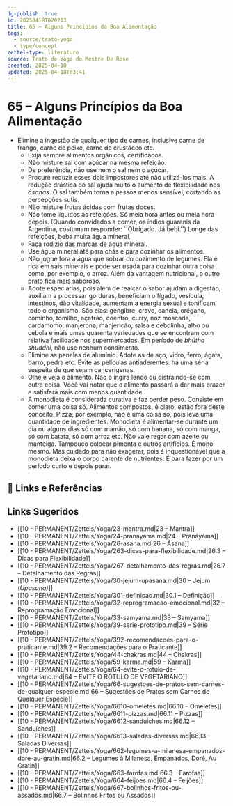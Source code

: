 ```yaml
---
dg-publish: true
id: 20250418T020213
title: 65 – Alguns Princípios da Boa Alimentação
tags:
  - source/trato-yoga
  - type/concept
zettel-type: literature
source: Trato de Yôga do Mestre De Rose
created: 2025-04-18
updated: 2025-04-18T03:41
---
```


# 65 – Alguns Princípios da Boa Alimentação

-  Elimine a ingestão de qualquer tipo de carnes, inclusive carne de frango, carne de peixe, carne de crustáceo etc.
    -  Exija sempre alimentos orgânicos, certificados.
    -  Não misture sal com açúcar na mesma refeição.
    -  De preferência, não use nem o sal nem o açúcar. 
    -  Procure reduzir esses dois impostores até não utilizá-los mais. A redução drástica do sal ajuda muito o aumento de flexibilidade nos *ásanas*. O sal também torna a pessoa menos sensível, cortando as percepções sutis.
    -  Não misture frutas ácidas com frutas doces.
    -  Não tome líquidos às refeições. Só meia hora antes ou meia hora depois. (Quando convidados a comer, os índios guaranis da Argentina, costumam responder: ``Obrigado. Já bebi.'') Longe das refeições, beba muita água mineral.
    -  Faça rodízio das marcas de água mineral.
    -  Use água mineral até para chás e para cozinhar os alimentos.
    -  Não jogue fora a água que sobrar do cozimento de legumes. Ela é rica em sais minerais e pode ser usada para cozinhar outra coisa como, por exemplo, o arroz. Além da vantagem nutricional, o outro prato fica mais saboroso.
    -  Adote especiarias, pois além de realçar o sabor ajudam a digestão, auxiliam a processar gorduras, beneficiam o fígado, vesícula, intestinos, dão vitalidade, aumentam a energia sexual e tonificam todo o organismo. São elas: gengibre, cravo, canela, orégano, cominho, tomilho, açafrão, coentro, curry, noz moscada, cardamomo, manjerona, manjericão, salsa e cebolinha, alho ou cebola e mais umas quarenta variedades que se encontram com relativa facilidade nos supermercados. Em período de *bhútha shuddhi*, não use nenhum condimento.
    -  Elimine as panelas de alumínio. Adote as de aço, vidro, ferro, ágata, barro, pedra etc. Evite as películas antiaderentes: há uma séria suspeita de que sejam cancerígenas.
    -  Olhe e veja o alimento. Não o ingira lendo ou distraindo-se com outra coisa. Você vai notar que o alimento passará a dar mais prazer e satisfará mais com menos quantidade.
    -  A monodieta é considerada curativa e faz perder peso. Consiste em comer uma coisa só. Alimentos compostos, é claro, estão fora deste conceito. Pizza, por exemplo, não é uma coisa só, pois leva uma quantidade de ingredientes. Monodieta é alimentar-se durante um dia ou alguns dias só com mamão, só com banana, só com manga, só com batata, só com arroz etc. Não vale regar com azeite ou manteiga. Tampouco colocar pimenta e outros artifícios. É mono mesmo. Mas cuidado para não exagerar, pois é inquestionável que a monodieta deixa o corpo carente de nutrientes. É para fazer por um período curto e depois parar.

## 🔗 Links e Referências

## Links Sugeridos

- [[10 - PERMANENT/Zettels/Yoga/23-mantra.md|23 – Mantra]]
- [[10 - PERMANENT/Zettels/Yoga/24-pranayama.md|24 – Pránáyáma]]
- [[10 - PERMANENT/Zettels/Yoga/26-asana.md|26 – Ásana]]
- [[10 - PERMANENT/Zettels/Yoga/263-dicas-para-flexibilidade.md|26.3 – Dicas para Flexibilidade]]
- [[10 - PERMANENT/Zettels/Yoga/267-detalhamento-das-regras.md|26.7 – Detalhamento das Regras]]
- [[10 - PERMANENT/Zettels/Yoga/30-jejum-upasana.md|30 – Jejum (*Upasana)*]]
- [[10 - PERMANENT/Zettels/Yoga/301-definicao.md|30.1 – Definição]]
- [[10 - PERMANENT/Zettels/Yoga/32-reprogramacao-emocional.md|32 – Reprogramação Emocional]]
- [[10 - PERMANENT/Zettels/Yoga/33-samyama.md|33 – Samyama]]
- [[10 - PERMANENT/Zettels/Yoga/39-serie-prototipo.md|39 – Série Protótipo]]
- [[10 - PERMANENT/Zettels/Yoga/392-recomendacoes-para-o-praticante.md|39.2 – Recomendações para o Praticante]]
- [[10 - PERMANENT/Zettels/Yoga/44-chakras.md|44 – Chakras]]
- [[10 - PERMANENT/Zettels/Yoga/59-karma.md|59 – Karma]]
- [[10 - PERMANENT/Zettels/Yoga/64-evite-o-rotulo-de-vegetariano.md|64 – EVITE O RÓTULO DE VEGETARIANO]]
- [[10 - PERMANENT/Zettels/Yoga/66-sugestoes-de-pratos-sem-carnes-de-qualquer-especie.md|66 – Sugestões de Pratos sem Carnes de Qualquer Espécie]]
- [[10 - PERMANENT/Zettels/Yoga/6610-omeletes.md|66.10 – Omeletes]]
- [[10 - PERMANENT/Zettels/Yoga/6611-pizzas.md|66.11 – Pizzas]]
- [[10 - PERMANENT/Zettels/Yoga/6612-sanduiches.md|66.12 – Sanduíches]]
- [[10 - PERMANENT/Zettels/Yoga/6613-saladas-diversas.md|66.13 – Saladas Diversas]]
- [[10 - PERMANENT/Zettels/Yoga/662-legumes-a-milanesa-empanados-dore-au-gratin.md|66.2 – Legumes à Milanesa, Empanados, Doré, Au Gratin]]
- [[10 - PERMANENT/Zettels/Yoga/663-farofas.md|66.3 – Farofas]]
- [[10 - PERMANENT/Zettels/Yoga/664-feijoes.md|66.4 – Feijões]]
- [[10 - PERMANENT/Zettels/Yoga/667-bolinhos-fritos-ou-assados.md|66.7 – Bolinhos Fritos ou Assados]]